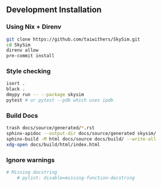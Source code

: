 ## Development Installation

### Using Nix + Direnv
```bash
git clone https://github.com/taiwithers/SkySim.git
cd SkySim
direnv allow
pre-commit install
```

### Style checking
```bash
isort .
black .
dmypy run -- --package skysim
pytest # or pytest --pdb which uses ipdb
```

### Build Docs
```bash
trash docs/source/generated/*.rst
sphinx-apidoc --output-dir docs/source/generated skysim/
sphinx-build -M html docs/source docs/build/ --write-all
xdg-open docs/build/html/index.html
```


### Ignore warnings
```py
# Missing docstring
    # pylint: disable=missing-function-docstring
```
